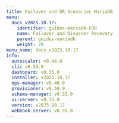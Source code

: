 ```yaml
---
title: Failover and DR Scenarios MariaDB
menu:
  docs_v2025.10.17:
    identifier: guides-mariadb-FDR
    name: Failover and Disaster Recovery
    parent: guides-mariadb
    weight: 70
menu_name: docs_v2025.10.17
info:
  autoscaler: v0.44.0
  cli: v0.59.0
  dashboard: v0.35.0
  installer: v2025.10.17
  ops-manager: v0.46.0
  provisioner: v0.59.0
  schema-manager: v0.35.0
  ui-server: v0.35.0
  version: v2025.10.17
  webhook-server: v0.35.0
---
```


